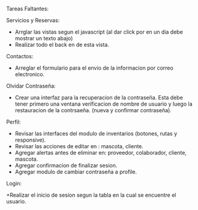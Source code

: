 Tareas Faltantes: 

Servicios y Reservas: 
  + Arrglar las vistas segun el javascript (al dar click por en un dia debe mostrar un texto abajo)
  + Realizar todo el back en de esta vista.

Contactos: 
  + Arreglar el formulario para el envio de la informacion por correo electronico.

Olvidar Contraseña: 
  + Crear una interfaz para la recuperacion de la contraseña. Esta debe tener primero una ventana verificacion de nombre de usuario y luego la restauracion de la contrsaeña. (nueva y confirmar contraseña).

Perfil: 
  + Revisar las interfaces del modulo de inventarios (botones, rutas y responsive).
  + Revisar las acciones de editar en : mascota, cliente.
  + Agregar alertas antes de eliminar en: proveedor, colaborador, cliente, mascota.
  + Agregar confirmacion de finalizar sesion.
  + Agregar modulo de cambiar contraseña a profile.

Login: 
  
  +Realizar el inicio de sesion segun la tabla en la cual se encuentre el usuario. 
